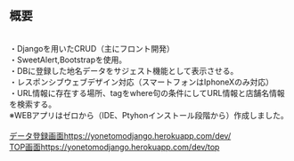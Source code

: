 ## 概要
<br>・Djangoを用いたCRUD（主にフロント開発）
<br>・SweetAlert,Bootstrapを使用。
<br>・DBに登録した地名データをサジェスト機能として表示させる。
<br>・レスポンシブウェブデザイン対応（スマートフォンはIphoneXのみ対応）
<br>・URL情報に存在する場所、tagをwhere句の条件にしてURL情報と店舗名情報を検索する。
<br>※WEBアプリはゼロから（IDE、Ptyhonインストール段階から）作成しました。
<br>
<br>[データ登録画面](https://yonetomodjango.herokuapp.com/dev/)https://yonetomodjango.herokuapp.com/dev/
<br>[TOP画面](https://yonetomodjango.herokuapp.com/dev/top)https://yonetomodjango.herokuapp.com/dev/top
